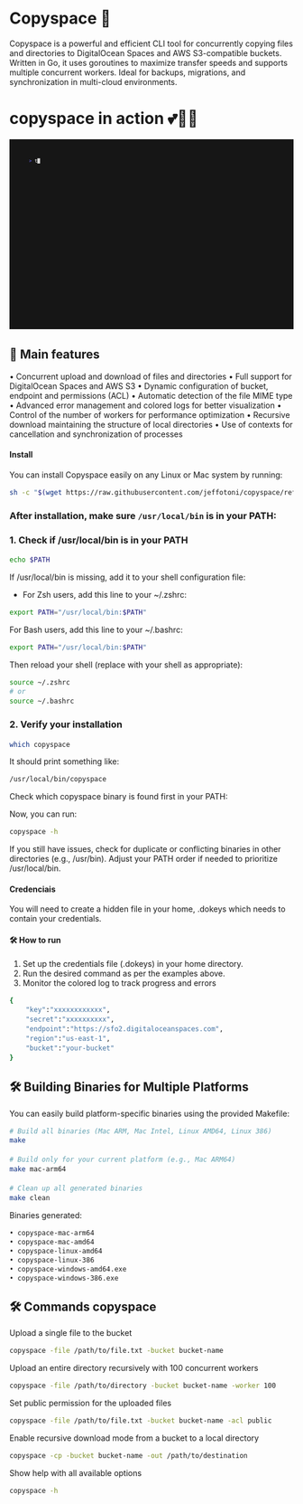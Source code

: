 # Copyspace 🚀

Copyspace is a powerful and efficient CLI tool for concurrently copying files and directories to DigitalOcean Spaces and AWS S3-compatible buckets. Written in Go, it uses goroutines to maximize transfer speeds and supports multiple concurrent workers. Ideal for backups, migrations, and synchronization in multi-cloud environments.

# copyspace in action 💕🐧🚀
![copyspace](copyspace_upload.gif)

## 🌟 Main features

• Concurrent upload and download of files and directories
• Full support for DigitalOcean Spaces and AWS S3
• Dynamic configuration of bucket, endpoint and permissions (ACL)
• Automatic detection of the file MIME type
• Advanced error management and colored logs for better visualization
• Control of the number of workers for performance optimization
• Recursive download maintaining the structure of local directories
• Use of contexts for cancellation and synchronization of processes

#### Install

You can install Copyspace easily on any Linux or Mac system by running:

```bash
sh -c "$(wget https://raw.githubusercontent.com/jeffotoni/copyspace/refs/heads/master/v1/install.sh -O -)"
```

### **After installation, make sure `/usr/local/bin` is in your PATH:**

### 1. Check if /usr/local/bin is in your PATH
```bash
echo $PATH
```

If /usr/local/bin is missing, add it to your shell configuration file:
 - For Zsh users, add this line to your ~/.zshrc:

```bash
export PATH="/usr/local/bin:$PATH"
```

For Bash users, add this line to your ~/.bashrc:
```bash
export PATH="/usr/local/bin:$PATH"
```

Then reload your shell (replace with your shell as appropriate):
```bash
source ~/.zshrc
# or
source ~/.bashrc
```

### 2. Verify your installation
```bash
which copyspace
```

It should print something like:
```bash
/usr/local/bin/copyspace
```

Check which copyspace binary is found first in your PATH:

Now, you can run:
```bash
copyspace -h
```

If you still have issues, check for duplicate or conflicting binaries in other directories (e.g., /usr/bin).
Adjust your PATH order if needed to prioritize /usr/local/bin.

#### Credenciais

You will need to create a hidden file in your home, .dokeys which needs to contain your credentials.

#### 🛠️ How to run
1. Set up the credentials file (.dokeys) in your home directory.
2. Run the desired command as per the examples above.
3. Monitor the colored log to track progress and errors

```bash
{
    "key":"xxxxxxxxxxxx",
    "secret":"xxxxxxxxxx",
    "endpoint":"https://sfo2.digitaloceanspaces.com",
    "region":"us-east-1",
    "bucket":"your-bucket"
}
```
## 🛠️ Building Binaries for Multiple Platforms

You can easily build platform-specific binaries using the provided Makefile:

```bash
# Build all binaries (Mac ARM, Mac Intel, Linux AMD64, Linux 386)
make

# Build only for your current platform (e.g., Mac ARM64)
make mac-arm64

# Clean up all generated binaries
make clean
```
Binaries generated:

    • copyspace-mac-arm64
    • copyspace-mac-amd64
    • copyspace-linux-amd64
    • copyspace-linux-386
    • copyspace-windows-amd64.exe
    • copyspace-windows-386.exe

## 🛠️ Commands copyspace

Upload a single file to the bucket
```bash
copyspace -file /path/to/file.txt -bucket bucket-name
```

Upload an entire directory recursively with 100 concurrent workers
```bash
copyspace -file /path/to/directory -bucket bucket-name -worker 100
```

Set public permission for the uploaded files
```bash
copyspace -file /path/to/file.txt -bucket bucket-name -acl public
```

Enable recursive download mode from a bucket to a local directory
```bash
copyspace -cp -bucket bucket-name -out /path/to/destination
```
Show help with all available options
```bash
copyspace -h
```